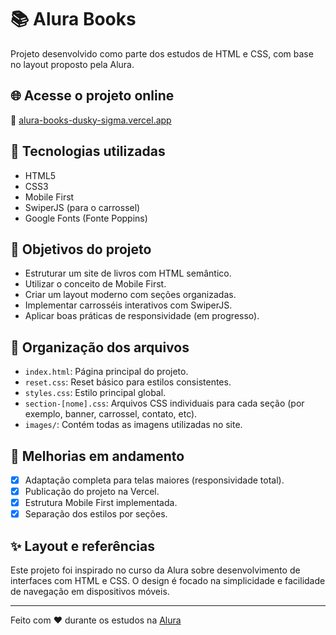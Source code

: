 # 📚 Alura Books

Projeto desenvolvido como parte dos estudos de HTML e CSS, com base no layout proposto pela Alura.

## 🌐 Acesse o projeto online

🔗 [alura-books-dusky-sigma.vercel.app](https://alura-books-dusky-sigma.vercel.app/)

## 🧱 Tecnologias utilizadas

- HTML5
- CSS3
- Mobile First
- SwiperJS (para o carrossel)
- Google Fonts (Fonte Poppins)

## 🎯 Objetivos do projeto

- Estruturar um site de livros com HTML semântico.
- Utilizar o conceito de Mobile First.
- Criar um layout moderno com seções organizadas.
- Implementar carrosséis interativos com SwiperJS.
- Aplicar boas práticas de responsividade (em progresso).

## 📁 Organização dos arquivos

- `index.html`: Página principal do projeto.
- `reset.css`: Reset básico para estilos consistentes.
- `styles.css`: Estilo principal global.
- `section-[nome].css`: Arquivos CSS individuais para cada seção (por exemplo, banner, carrossel, contato, etc).
- `images/`: Contém todas as imagens utilizadas no site.

## 🚧 Melhorias em andamento

- [x] Adaptação completa para telas maiores (responsividade total).
- [x] Publicação do projeto na Vercel.
- [x] Estrutura Mobile First implementada.
- [x] Separação dos estilos por seções.

## ✨ Layout e referências

Este projeto foi inspirado no curso da Alura sobre desenvolvimento de interfaces com HTML e CSS. O design é focado na simplicidade e facilidade de navegação em dispositivos móveis.

---

Feito com ❤️ durante os estudos na [Alura](https://www.alura.com.br)
